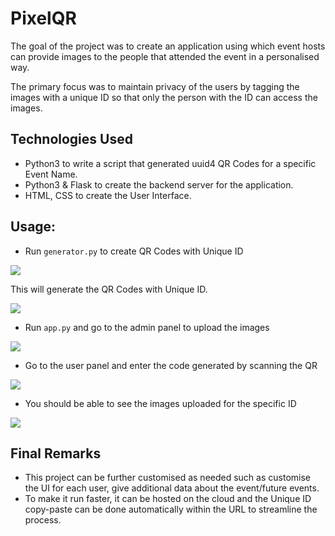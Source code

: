 # PixelQR

The goal of the project was to create an application using which event hosts can provide images to the people that attended the event in a personalised way.

The primary focus was to maintain privacy of the users by tagging the images with a unique ID so that only the person with the ID can access the images.

## Technologies Used
- Python3 to write a script that generated uuid4 QR Codes for a specific Event Name.
- Python3 & Flask to create the backend server for the application.
- HTML, CSS to create the User Interface.

## Usage: 

- Run `generator.py` to create QR Codes with Unique ID

![](images/generator)

This will generate the QR Codes with Unique ID.

![](images/qr-gen)

- Run `app.py` and go to the admin panel to upload the images

![](images/admin)

- Go to the user panel and enter the code generated by scanning the QR

![](images/user)

- You should be able to see the images uploaded for the specific ID

![](images/final)

## Final Remarks

- This project can be further customised as needed such as customise the UI for each user, give additional data about the event/future events.
- To make it run faster, it can be hosted on the cloud and the Unique ID copy-paste can be done automatically within the URL to streamline the process.


